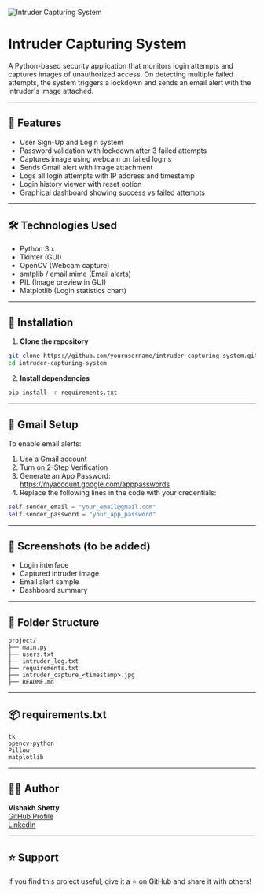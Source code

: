 ![Intruder Capturing System]("C:\Users\Lenovo\OneDrive\Desktop\python\project\intrudercapturingsystem.png")

# Intruder Capturing System

A Python-based security application that monitors login attempts and captures images of unauthorized access. On detecting multiple failed attempts, the system triggers a lockdown and sends an email alert with the intruder's image attached.

---

## 🚀 Features

- User Sign-Up and Login system
- Password validation with lockdown after 3 failed attempts
- Captures image using webcam on failed logins
- Sends Gmail alert with image attachment
- Logs all login attempts with IP address and timestamp
- Login history viewer with reset option
- Graphical dashboard showing success vs failed attempts

---

## 🛠 Technologies Used

- Python 3.x
- Tkinter (GUI)
- OpenCV (Webcam capture)
- smtplib / email.mime (Email alerts)
- PIL (Image preview in GUI)
- Matplotlib (Login statistics chart)

---

## 🔧 Installation

1. **Clone the repository**
```bash
git clone https://github.com/yourusername/intruder-capturing-system.git
cd intruder-capturing-system
```

2. **Install dependencies**
```bash
pip install -r requirements.txt
```

---

## 🔐 Gmail Setup
To enable email alerts:
1. Use a Gmail account
2. Turn on 2-Step Verification
3. Generate an App Password: https://myaccount.google.com/apppasswords
4. Replace the following lines in the code with your credentials:
```python
self.sender_email = "your_email@gmail.com"
self.sender_password = "your_app_password"
```

---

## 📸 Screenshots (to be added)
- Login interface
- Captured intruder image
- Email alert sample
- Dashboard summary

---

## 📂 Folder Structure
```
project/
├── main.py
├── users.txt
├── intruder_log.txt
├── requirements.txt
├── intruder_capture_<timestamp>.jpg
├── README.md
```

---

## 📦 requirements.txt
```
tk
opencv-python
Pillow
matplotlib
```

---

## 🙋‍♂️ Author
**Vishakh Shetty**  
[GitHub Profile](https://github.com/Vishakh17)  
[LinkedIn](https://www.linkedin.com/in/vishakh-shetty-3b783932b/)

---

## ⭐️ Support
If you find this project useful, give it a ⭐️ on GitHub and share it with others!

